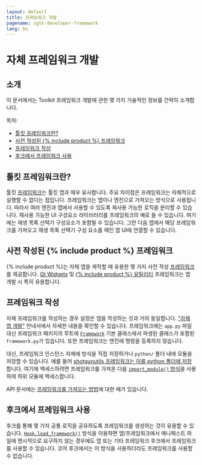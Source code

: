 ```yaml
---
layout: default
title: 프레임워크 개발
pagename: sgtk-developer-framework
lang: ko
---
```


# 자체 프레임워크 개발

## 소개
이 문서에서는 Toolkit 프레임워크 개발에 관한 몇 가지 기술적인 정보를 간략히 소개합니다.

목차:
- [툴킷 프레임워크란?](#what-is-a-toolkit-framework)
- [사전 작성된 {% include product %} 프레임워크](#pre-made-shotgun-frameworks)
- [프레임워크 작성](#creating-a-framework)
- [후크에서 프레임워크 사용](#using-frameworks-from-hooks)

## 툴킷 프레임워크란?

툴킷 [프레임워크](https://developer.shotgridsoftware.com/tk-core/platform.html?highlight=hide_tk_title_bar#frameworks)는 툴킷 앱과 매우 유사합니다.
주요 차이점은 프레임워크는 자체적으로 실행할 수 없다는 점입니다.
프레임워크는 앱이나 엔진으로 가져오는 방식으로 사용됩니다. 따라서 여러 엔진과 앱에서 사용할 수 있도록 재사용 가능한 로직을 분리할 수 있습니다.
재사용 가능한 UI 구성요소 라이브러리를 프레임워크의 예로 들 수 있습니다. 여기에는 재생 목록 선택기 구성요소가 포함될 수 있습니다.
그런 다음 앱에서 해당 프레임워크를 가져오고 재생 목록 선택기 구성 요소를 메인 앱 UI에 연결할 수 있습니다.

## 사전 작성된 {% include product %} 프레임워크

{% include product %}는 자체 앱을 제작할 때 유용한 몇 가지 사전 작성 [프레임워크](https://developer.shotgridsoftware.com/ko/c6db88dd/)를 제공합니다.
[Qt Widgets](https://developer.shotgridsoftware.com/tk-framework-qtwidgets/) 및 [{% include product %} 유틸리티](https://developer.shotgridsoftware.com/tk-framework-shotgunutils/) 프레임워크는 앱 개발 시 특히 유용합니다.

## 프레임워크 작성

자체 프레임워크를 작성하는 경우 설정은 앱을 작성하는 것과 거의 동일합니다. ["자체 앱 개발"](sgtk-developer-app.md) 안내서에서 자세한 내용을 확인할 수 있습니다.
프레임워크에는 `app.py` 파일 대신 프레임워크 패키지의 루트에 [`Framework`](https://developer.shotgridsoftware.com/tk-core/platform.html?highlight=hide_tk_title_bar#framework) 기본 클래스에서 파생된 클래스가 포함된 `framework.py`가 있습니다. 또한 프레임워크는 엔진에 명령을 등록하지 않습니다.

대신, 프레임워크 인스턴스 자체에 방식을 직접 저장하거나 `python/` 폴더 내에 모듈을 저장할 수 있습니다.
예를 들어 [shotgunutils 프레임워크는 이를 python 폴더에 저장](https://github.com/shotgunsoftware/tk-framework-shotgunutils/tree/v5.6.2/python)합니다.
여기에 액세스하려면 프레임워크를 가져온 다음 [`import_module()` 방식](https://developer.shotgridsoftware.com/tk-core/platform.html#sgtk.platform.Framework.import_module)을 사용하여 하위 모듈에 액세스합니다.

API 문서에는 [프레임워크를 가져오는 방법](https://developer.shotgridsoftware.com/tk-core/platform.html?highlight=hide_tk_title_bar#frameworks)에 대한 예가 있습니다.

## 후크에서 프레임워크 사용
후크를 통해 몇 가지 공통 로직을 공유하도록 프레임워크를 생성하는 것이 유용할 수 있습니다.
[`Hook.load_framework()`](https://developer.shotgridsoftware.com/tk-core/core.html#sgtk.Hook.load_framework) 방식을 이용하면 앱/프레임워크에서 매니페스트 파일에 명시적으로 요구하지 않는 경우에도 앱 또는 기타 프레임워크 후크에서 프레임워크를 사용할 수 있습니다. 코어 후크에서는 이 방식을 사용하더라도 프레임워크를 사용할 수 없습니다.
